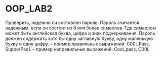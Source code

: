 # OOP_LAB2
Проверить, надежно ли составлен пароль. Пароль считается надежным, если он состоит из 8 или более символов. Где символом может быть английская буква, цифра и знак подчеркивания. Пароль должен содержать хотя бы одну заглавную букву, одну маленькую букву и одну цифру.
– пример правильных выражений: C00l_Pass, SupperPas1.
– пример неправильных выражений: Cool_pass, C00l.

